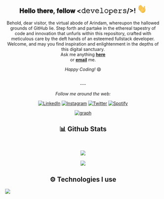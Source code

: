 <div align="center">
<h2> 𝐇𝐞𝐥𝐥𝐨 𝐭𝐡𝐞𝐫𝐞, 𝐟𝐞𝐥𝐥𝐨𝐰 <𝚍𝚎𝚟𝚎𝚕𝚘𝚙𝚎𝚛𝚜/>! <img src="https://github.com/ABSphreak/ABSphreak/blob/master/gifs/Hi.gif" width="30"></h2>
</div>

<div align="center" width="50">

<blockquote class="imgur-embed-pub" lang="en" data-id="a/18y5xvc" data-context="false" ><a href="//imgur.com/a/18y5xvc"></a></blockquote><script async src="//s.imgur.com/min/embed.js" charset="utf-8"></script>

</div>

<div align="center">

Behold, dear visitor, the virtual abode of Arindam, whereupon the hallowed grounds of GitHub lie. Step forth and partake in the ethereal tapestry of code and innovation that unfurls within this repository, crafted with meticulous care by the deft hands of an esteemed fullstack developer. Welcome, and may you find inspiration and enlightenment in the depths of this digital sanctuary. <br>
Ask me anything <a href="https://www.linkedin.com/in/arin7am/"><b>here</b></a><br>
or <a href="mailto:itsnotarindam@gmail.com"><b>email</b></a> me.

<i>Happy Coding!</i> 😄

</div>

<div align="center">

</br>
---

<i>Follow me around the web:</i><br>

<a href="https://www.linkedin.com/in/arin7am/" target="_blank"><img src="https://img.shields.io/badge/LinkedIn-%230077B5.svg?&style=flat-square&logo=linkedin&logoColor=white" alt="LinkedIn"></a>
<a href="https://www.instagram.com/arin7am/" target="_blank"><img src="https://img.shields.io/badge/Instagram-%23E4405F.svg?&style=flat-square&logo=instagram&logoColor=white" alt="Instagram"></a>
<a href="https://twitter.com/obscure__entity" target="_blank"><img src="https://img.shields.io/badge/Twitter-%231DA1F2.svg?&style=flat-square&logo=twitter&logoColor=white" alt="Twitter"></a>
<a href="https://open.spotify.com/user/qoekpxtyym8tvk1wekuz9earn" target="_blank"><img src="https://img.shields.io/badge/Spotify-%231ED760.svg?&style=flat-square&logo=spotify&logoColor=white" alt="Spotify"></a>

</div>



<div align="center">
    <a href="https://github.com/Arindam-7">
        <img src="https://github-readme-activity-graph.vercel.app/graph?username=Arindam-7&bg_color=75d5ff&color=ff7d78&line=0432ff&point=011892&area=true&hide_border=true" alt="graph" />
    </a>
</div>

<!-- <details>
    <summary>💌 Contact Me</summary>
    <div>
        <samp>
            <h2 align="center">😎 you can reach me at:</h2>
            <p align="center">
                <a href="https://www.linkedin.com/in/arin7am/" target="blank">
                    <img src="https://img.shields.io/badge/linkedin-%231DA1F2.svg?style=for-the-badge&logo=linkedin&logoColor=white" height="30" />
                </a>
            </p>
        </samp>
    </div>
</details> -->

<div>
    <div>
        <h2 align="center">📊 Github Stats</h2>
        <br />
        <p align="center">
            <a href="https://github.com/Arindam-7">
                <img src="https://github-readme-streak-stats.herokuapp.com/?user=Arindam-7&theme=dark&hide_border=true&border_radius=10" />
            </a>
        </p>
        <p align="center">
            <a href="https://github.com/Arindam-7">
                <img src="https://github-readme-stats.vercel.app/api?username=Arindam-7&show_icons=true&theme=vision-friendly-dark" />
            </a>
        </p>
    </div>
</div>

<div>
    <div>
        <h2 align="center"> ⚙️ Technologies I use </h2>
        <img src="https://skillicons.dev/icons?i=html,css,javascript,python,postman,cpp,tailwindcss,nextjs,react,github,mongodb,github,linkedin,nodejs,git,express&theme=dark" />
    </div>
</div>

